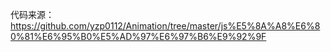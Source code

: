 代码来源：https://github.com/yzp0112/Animation/tree/master/js%E5%8A%A8%E6%80%81%E6%95%B0%E5%AD%97%E6%97%B6%E9%92%9F